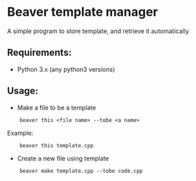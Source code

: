 # Beaver template manager
A simple program to store template, and retrieve it automatically
## Requirements:
- Python 3.x (any python3 versions)

## Usage:
- Make a file to be a template 
```
    beaver this <file name> --tobe <a name>
```

Example:
```
    beaver this template.cpp 
```

- Create a new file using template
```
    beaver make template.cpp --tobe code.cpp
```

